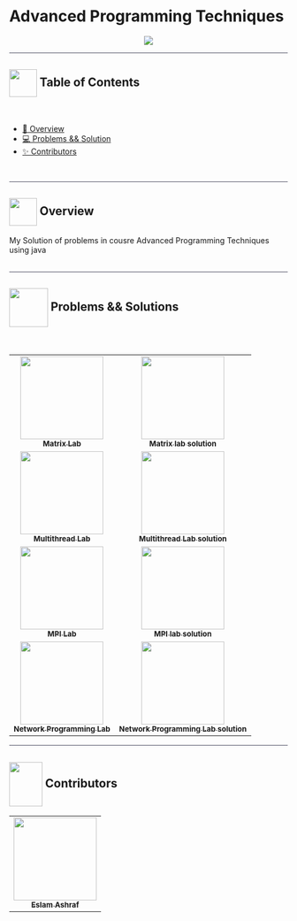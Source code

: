 # Advanced Programming Techniques

<div align="center">

<img src="https://user-images.githubusercontent.com/71986226/154510384-f02decea-a93b-4cb4-9633-a6aa5c87d198.gif">
  
</div>

<hr style="background-color: #4b4c60"></hr>

## <img align= center width=50px height=50px src="https://user-images.githubusercontent.com/71986226/154075883-2a5679d2-b411-448f-b423-9565babf35aa.gif"> Table of Contents

<br>

- <a href ="#about"> 📙 Overview</a>
- <a href ="#problems"> 💻 Problems && Solution</a>
- <a href ="#Contributors"> ✨ Contributors</a>
<br>
<hr style="background-color: #4b4c60"></hr>
<a id = "about"></a>

## <img align="center"  height =50px src="https://user-images.githubusercontent.com/71986226/154076110-1233d7a8-92c2-4d79-82c1-30e278aa518a.gif"> Overview

<div> 
My Solution of problems in cousre Advanced Programming Techniques
using java
</div>
<br>
<hr style="background-color: #4b4c60"></hr>
 <a id ="problems"></a>

## <img  align="center" width= 70px height =70px src="https://media4.giphy.com/media/KSqhV4hZgGYfA5nA2N/giphy.gif?cid=790b7611127431182d53e6b7cda389f73e6bb53224059bb4&rid=giphy.gif&ct=s"> Problems && Solutions

<br>

<table>
  <tr>
     <td align="center"><a target="_blank" href="https://github.com/EslamAsHhraf/Advanced-programming-techniques/blob/main/Matrix/Matrix.pdf"><img src="https://gostudyinturkey.com/wp-content/uploads/2018/07/Most-Popular-Questions-to-Study-in-Turkey-1.jpg" width="150px;" alt=""/><br /><sub><b>Matrix Lab</b></sub></a><br /></td>
     <td align="center"><a target="_blank" href="https://github.com/EslamAsHhraf/Advanced-programming-techniques/blob/main/Matrix/src/com/company/Main.java"><img src="https://www.successfactor.co.nz/wp-content/uploads/2020/10/28-October-Solution-Problem.jpg" width="150px;" alt=""/><br /><sub><b>Matrix lab solution</b></sub></a><br /></td>
  </tr>
  <tr>
    <td align="center"><a target="_blank" href="https://github.com/EslamAsHhraf/Advanced-programming-techniques/blob/main/Thread/Thread.pdf"><img src="https://gostudyinturkey.com/wp-content/uploads/2018/07/Most-Popular-Questions-to-Study-in-Turkey-1.jpg" width="150px;" alt=""/><br /><sub><b>Multithread Lab</b></sub></a><br /></td>
     <td align="center"><a target="_blank" href="https://github.com/EslamAsHhraf/Advanced-programming-techniques/blob/main/Thread/src/com/company/Main.java"><img src="https://www.successfactor.co.nz/wp-content/uploads/2020/10/28-October-Solution-Problem.jpg" width="150px;" alt=""/><br /><sub><b>Multithread Lab solution</b></sub></a><br /></td>
  </tr>
     <td align="center"><a target="_blank" href="https://github.com/EslamAsHhraf/Advanced-programming-techniques/blob/main/Matrix/Matrix.pdf"><img src="https://gostudyinturkey.com/wp-content/uploads/2018/07/Most-Popular-Questions-to-Study-in-Turkey-1.jpg" width="150px;" alt=""/><br /><sub><b>MPI Lab</b></sub></a><br /></td>
     <td align="center"><a target="_blank" href="https://github.com/EslamAsHhraf/Advanced-programming-techniques/blob/main/Matrix/src/com/company/Main.java"><img src="https://www.successfactor.co.nz/wp-content/uploads/2020/10/28-October-Solution-Problem.jpg" width="150px;" alt=""/><br /><sub><b>MPI lab solution</b></sub></a><br /></td>
  </tr>
  <tr>
    <td align="center"><a target="_blank" href="https://github.com/EslamAsHhraf/Advanced-programming-techniques/blob/main/Thread/Thread.pdf"><img src="https://gostudyinturkey.com/wp-content/uploads/2018/07/Most-Popular-Questions-to-Study-in-Turkey-1.jpg" width="150px;" alt=""/><br /><sub><b>Network Programming Lab</b></sub></a><br /></td>
     <td align="center"><a target="_blank" href="https://github.com/EslamAsHhraf/Advanced-programming-techniques/blob/main/Thread/src/com/company/Main.java"><img src="https://www.successfactor.co.nz/wp-content/uploads/2020/10/28-October-Solution-Problem.jpg" width="150px;" alt=""/><br /><sub><b>Network Programming Lab solution</b></sub></a><br /></td>
  </tr>
</table>

<hr style="background-color: #4b4c60"></hr>
<a id ="Contributors"></a>

## <img  align="center" width= 60px height =80px src="https://media0.giphy.com/media/CVEdUPIx1S1B8W6ECq/giphy.gif?cid=ecf05e4765gix5pzgtnntu6v6070dr0mcyyiyo6x3ps79ep9&rid=giphy.gif&ct=s"> Contributors

<table >
  <tr>
     <td align="center"><a href="https://github.com/EslamAsHhraf"><img src="https://avatars.githubusercontent.com/u/71986226?v=4" width="150px;" alt=""/><br /><sub><b>Eslam Ashraf</b></sub></a><br /></td>
  </tr>
</table>
